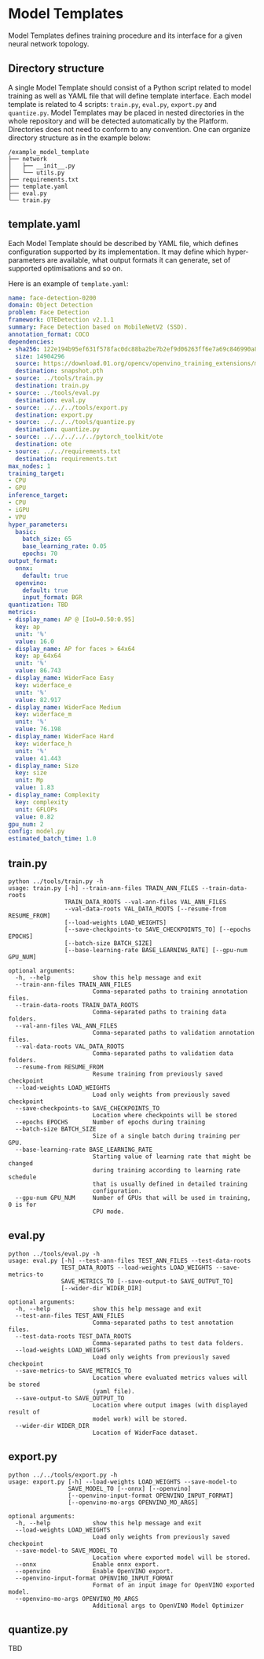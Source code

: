 # Model Templates

Model Templates defines training procedure and its interface for a given neural network topology.

## Directory structure

A single Model Template should consist of a Python script related to model training as well
as YAML file that will define template interface. Each model template is related to 4 scripts: `train.py`, `eval.py`, `export.py` and `quantize.py`. Model Templates may be placed in nested directories in the whole repository and will be detected
automatically by the Platform. Directories does not need to conform to any convention. One can organize directory structure as in the example below:

```
/example_model_template
├── network
│   ├── __init__.py
│   └── utils.py
├── requirements.txt
├── template.yaml
├── eval.py
└── train.py
```

## template.yaml

Each Model Template should be described by YAML file, which defines configuration supported by its
implementation. It may define which hyper-parameters are available, what output formats it can
generate, set of supported optimisations and so on.

Here is an example of `template.yaml`:

```YAML
name: face-detection-0200
domain: Object Detection
problem: Face Detection
framework: OTEDetection v2.1.1
summary: Face Detection based on MobileNetV2 (SSD).
annotation_format: COCO
dependencies:
- sha256: 122e194b95ef631f578fac0dc88ba2be7b2ef9d06263ff6e7a69c846990a85f7
  size: 14904296
  source: https://download.01.org/opencv/openvino_training_extensions/models/object_detection/v2/face-detection-0200.pth
  destination: snapshot.pth
- source: ../tools/train.py
  destination: train.py
- source: ../tools/eval.py
  destination: eval.py
- source: ../../../tools/export.py
  destination: export.py
- source: ../../../tools/quantize.py
  destination: quantize.py
- source: ../../../../../pytorch_toolkit/ote
  destination: ote
- source: ../../requirements.txt
  destination: requirements.txt
max_nodes: 1
training_target:
- CPU
- GPU
inference_target:
- CPU
- iGPU
- VPU
hyper_parameters:
  basic:
    batch_size: 65
    base_learning_rate: 0.05
    epochs: 70
output_format:
  onnx:
    default: true
  openvino:
    default: true
    input_format: BGR
quantization: TBD
metrics:
- display_name: AP @ [IoU=0.50:0.95]
  key: ap
  unit: '%'
  value: 16.0
- display_name: AP for faces > 64x64
  key: ap_64x64
  unit: '%'
  value: 86.743
- display_name: WiderFace Easy
  key: widerface_e
  unit: '%'
  value: 82.917
- display_name: WiderFace Medium
  key: widerface_m
  unit: '%'
  value: 76.198
- display_name: WiderFace Hard
  key: widerface_h
  unit: '%'
  value: 41.443
- display_name: Size
  key: size
  unit: Mp
  value: 1.83
- display_name: Complexity
  key: complexity
  unit: GFLOPs
  value: 0.82
gpu_num: 2
config: model.py
estimated_batch_time: 1.0

```

## train.py
```
python ../tools/train.py -h
usage: train.py [-h] --train-ann-files TRAIN_ANN_FILES --train-data-roots
                TRAIN_DATA_ROOTS --val-ann-files VAL_ANN_FILES
                --val-data-roots VAL_DATA_ROOTS [--resume-from RESUME_FROM]
                [--load-weights LOAD_WEIGHTS]
                [--save-checkpoints-to SAVE_CHECKPOINTS_TO] [--epochs EPOCHS]
                [--batch-size BATCH_SIZE]
                [--base-learning-rate BASE_LEARNING_RATE] [--gpu-num GPU_NUM]

optional arguments:
  -h, --help            show this help message and exit
  --train-ann-files TRAIN_ANN_FILES
                        Comma-separated paths to training annotation files.
  --train-data-roots TRAIN_DATA_ROOTS
                        Comma-separated paths to training data folders.
  --val-ann-files VAL_ANN_FILES
                        Comma-separated paths to validation annotation files.
  --val-data-roots VAL_DATA_ROOTS
                        Comma-separated paths to validation data folders.
  --resume-from RESUME_FROM
                        Resume training from previously saved checkpoint
  --load-weights LOAD_WEIGHTS
                        Load only weights from previously saved checkpoint
  --save-checkpoints-to SAVE_CHECKPOINTS_TO
                        Location where checkpoints will be stored
  --epochs EPOCHS       Number of epochs during training
  --batch-size BATCH_SIZE
                        Size of a single batch during training per GPU.
  --base-learning-rate BASE_LEARNING_RATE
                        Starting value of learning rate that might be changed
                        during training according to learning rate schedule
                        that is usually defined in detailed training
                        configuration.
  --gpu-num GPU_NUM     Number of GPUs that will be used in training, 0 is for
                        CPU mode.
```

## eval.py
```
python ../tools/eval.py -h
usage: eval.py [-h] --test-ann-files TEST_ANN_FILES --test-data-roots
               TEST_DATA_ROOTS --load-weights LOAD_WEIGHTS --save-metrics-to
               SAVE_METRICS_TO [--save-output-to SAVE_OUTPUT_TO]
               [--wider-dir WIDER_DIR]

optional arguments:
  -h, --help            show this help message and exit
  --test-ann-files TEST_ANN_FILES
                        Comma-separated paths to test annotation files.
  --test-data-roots TEST_DATA_ROOTS
                        Comma-separated paths to test data folders.
  --load-weights LOAD_WEIGHTS
                        Load only weights from previously saved checkpoint
  --save-metrics-to SAVE_METRICS_TO
                        Location where evaluated metrics values will be stored
                        (yaml file).
  --save-output-to SAVE_OUTPUT_TO
                        Location where output images (with displayed result of
                        model work) will be stored.
  --wider-dir WIDER_DIR
                        Location of WiderFace dataset.
```

## export.py
```
python ../../tools/export.py -h
usage: export.py [-h] --load-weights LOAD_WEIGHTS --save-model-to
                 SAVE_MODEL_TO [--onnx] [--openvino]
                 [--openvino-input-format OPENVINO_INPUT_FORMAT]
                 [--openvino-mo-args OPENVINO_MO_ARGS]

optional arguments:
  -h, --help            show this help message and exit
  --load-weights LOAD_WEIGHTS
                        Load only weights from previously saved checkpoint
  --save-model-to SAVE_MODEL_TO
                        Location where exported model will be stored.
  --onnx                Enable onnx export.
  --openvino            Enable OpenVINO export.
  --openvino-input-format OPENVINO_INPUT_FORMAT
                        Format of an input image for OpenVINO exported model.
  --openvino-mo-args OPENVINO_MO_ARGS
                        Additional args to OpenVINO Model Optimizer
```

## quantize.py
TBD

